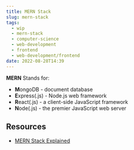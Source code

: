 ```yaml
---
title: MERN Stack
slug: mern-stack
tags:
  - wip
  - mern-stack
  - computer-science
  - web-development
  - frontend
  - web-development/frontend
date: 2022-08-28T14:39
---
```



**MERN** Stands for:

- **M**ongoDB - document database
- **E**xpress(.js) - Node.js web framework
- **R**eact(.js) - a client-side JavaScript framework
- **N**ode(.js) - the premier JavaScript web server

## Resources

- [MERN Stack Explained](https://www.mongodb.com/mern-stack)

